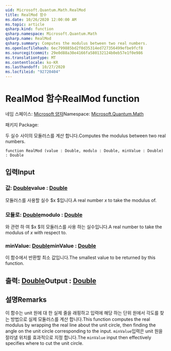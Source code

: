 ```yaml
---
uid: Microsoft.Quantum.Math.RealMod
title: RealMod 함수
ms.date: 10/26/2020 12:00:00 AM
ms.topic: article
qsharp.kind: function
qsharp.namespace: Microsoft.Quantum.Math
qsharp.name: RealMod
qsharp.summary: Computes the modulus between two real numbers.
ms.openlocfilehash: 6ec799885bd2f0d35314ed727356499efbe9fcf8
ms.sourcegitcommit: 29e0d88a30e4166fa580132124b0eb57e1f0e986
ms.translationtype: MT
ms.contentlocale: ko-KR
ms.lasthandoff: 10/27/2020
ms.locfileid: "92720404"
---
```

# <a name="realmod-function"></a><span data-ttu-id="36b85-102">RealMod 함수</span><span class="sxs-lookup"><span data-stu-id="36b85-102">RealMod function</span></span>

<span data-ttu-id="36b85-103">네임 스페이스: [Microsoft 양자](xref:Microsoft.Quantum.Math)</span><span class="sxs-lookup"><span data-stu-id="36b85-103">Namespace: [Microsoft.Quantum.Math](xref:Microsoft.Quantum.Math)</span></span>

<span data-ttu-id="36b85-104">패키지 [](https://nuget.org/packages/)</span><span class="sxs-lookup"><span data-stu-id="36b85-104">Package: [](https://nuget.org/packages/)</span></span>


<span data-ttu-id="36b85-105">두 실수 사이의 모듈러스를 계산 합니다.</span><span class="sxs-lookup"><span data-stu-id="36b85-105">Computes the modulus between two real numbers.</span></span>

```qsharp
function RealMod (value : Double, modulo : Double, minValue : Double) : Double
```


## <a name="input"></a><span data-ttu-id="36b85-106">입력</span><span class="sxs-lookup"><span data-stu-id="36b85-106">Input</span></span>

### <a name="value--double"></a><span data-ttu-id="36b85-107">값: [Double](xref:microsoft.quantum.lang-ref.double)</span><span class="sxs-lookup"><span data-stu-id="36b85-107">value : [Double](xref:microsoft.quantum.lang-ref.double)</span></span>

<span data-ttu-id="36b85-108">모듈러스를 사용할 실수 $x $입니다.</span><span class="sxs-lookup"><span data-stu-id="36b85-108">A real number $x$ to take the modulus of.</span></span>


### <a name="modulo--double"></a><span data-ttu-id="36b85-109">모듈로: [Double](xref:microsoft.quantum.lang-ref.double)</span><span class="sxs-lookup"><span data-stu-id="36b85-109">modulo : [Double](xref:microsoft.quantum.lang-ref.double)</span></span>

<span data-ttu-id="36b85-110">와 관련 하 여 $x $의 모듈러스를 사용 하는 실수입니다.</span><span class="sxs-lookup"><span data-stu-id="36b85-110">A real number to take the modulus of $x$ with respect to.</span></span>


### <a name="minvalue--double"></a><span data-ttu-id="36b85-111">minValue: [Double](xref:microsoft.quantum.lang-ref.double)</span><span class="sxs-lookup"><span data-stu-id="36b85-111">minValue : [Double](xref:microsoft.quantum.lang-ref.double)</span></span>

<span data-ttu-id="36b85-112">이 함수에서 반환할 최소 값입니다.</span><span class="sxs-lookup"><span data-stu-id="36b85-112">The smallest value to be returned by this function.</span></span>



## <a name="output--double"></a><span data-ttu-id="36b85-113">출력: [Double](xref:microsoft.quantum.lang-ref.double)</span><span class="sxs-lookup"><span data-stu-id="36b85-113">Output : [Double](xref:microsoft.quantum.lang-ref.double)</span></span>



## <a name="remarks"></a><span data-ttu-id="36b85-114">설명</span><span class="sxs-lookup"><span data-stu-id="36b85-114">Remarks</span></span>

<span data-ttu-id="36b85-115">이 함수는 unit 원에 대 한 실제 줄을 래핑하고 입력에 해당 하는 단위 원에서 각도를 찾는 방법으로 실제 모듈러스를 계산 합니다.</span><span class="sxs-lookup"><span data-stu-id="36b85-115">This function computes the real modulus by wrapping the real line about the unit circle, then finding the angle on the unit circle corresponding to the input.</span></span>
<span data-ttu-id="36b85-116">`minValue`입력은 unit 원을 잘라낼 위치를 효과적으로 지정 합니다.</span><span class="sxs-lookup"><span data-stu-id="36b85-116">The `minValue` input then effectively specifies where to cut the unit circle.</span></span>